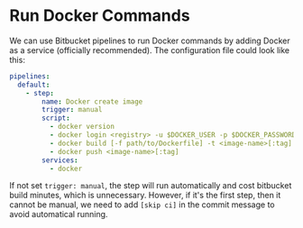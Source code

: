# Run Docker Commands

We can use Bitbucket pipelines to run Docker commands by adding Docker as a service (officially recommended). The configuration file could look like this:

```yaml
pipelines:
  default:
    - step:
        name: Docker create image
        trigger: manual
        script:
          - docker version
          - docker login <registry> -u $DOCKER_USER -p $DOCKER_PASSWORD
          - docker build [-f path/to/Dockerfile] -t <image-name>[:tag] .
          - docker push <image-name>[:tag]
        services:
          - docker
```

If not set `trigger: manual`, the step will run automatically and cost bitbucket build minutes, which is unnecessary. However, if it's the first step, then it cannot be manual, we need to add `[skip ci]` in the commit message to avoid automatical running.
